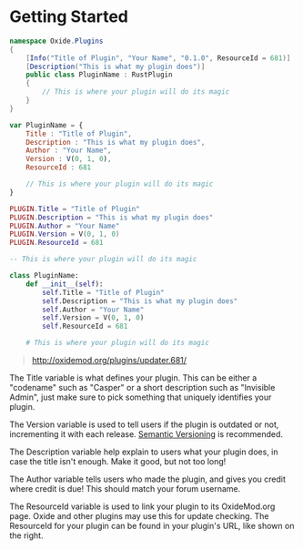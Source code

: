 # Getting Started

``` csharp
namespace Oxide.Plugins
{
    [Info("Title of Plugin", "Your Name", "0.1.0", ResourceId = 681)]
    [Description("This is what my plugin does")]
    public class PluginName : RustPlugin
    {
        // This is where your plugin will do its magic
    }
}
```

``` javascript
var PluginName = {
    Title : "Title of Plugin",
    Description : "This is what my plugin does",
    Author : "Your Name",
    Version : V(0, 1, 0),
    ResourceId : 681

    // This is where your plugin will do its magic
}
```

``` lua
PLUGIN.Title = "Title of Plugin"
PLUGIN.Description = "This is what my plugin does"
PLUGIN.Author = "Your Name"
PLUGIN.Version = V(0, 1, 0)
PLUGIN.ResourceId = 681

-- This is where your plugin will do its magic
```

``` python
class PluginName:
    def __init__(self):
        self.Title = "Title of Plugin"
        self.Description = "This is what my plugin does"
        self.Author = "Your Name"
        self.Version = V(0, 1, 0)
        self.ResourceId = 681

    # This is where your plugin will do its magic
```

> http://oxidemod.org/plugins/updater.681/

The Title variable is what defines your plugin. This can be either a "codename" such as "Casper" or a short description such as "Invisible Admin", just make sure to pick something that uniquely identifies your plugin.

The Version variable is used to tell users if the plugin is outdated or not, incrementing it with each release. [Semantic Versioning](http://semver.org/) is recommended.

The Description variable help explain to users what your plugin does, in case the title isn't enough. Make it good, but not too long!

The Author variable tells users who made the plugin, and gives you credit where credit is due! This should match your forum username.

The ResourceId variable is used to link your plugin to its OxideMod.org page. Oxide and other plugins may use this for update checking. The ResourceId for your plugin can be found in your plugin's URL, like shown on the right.
